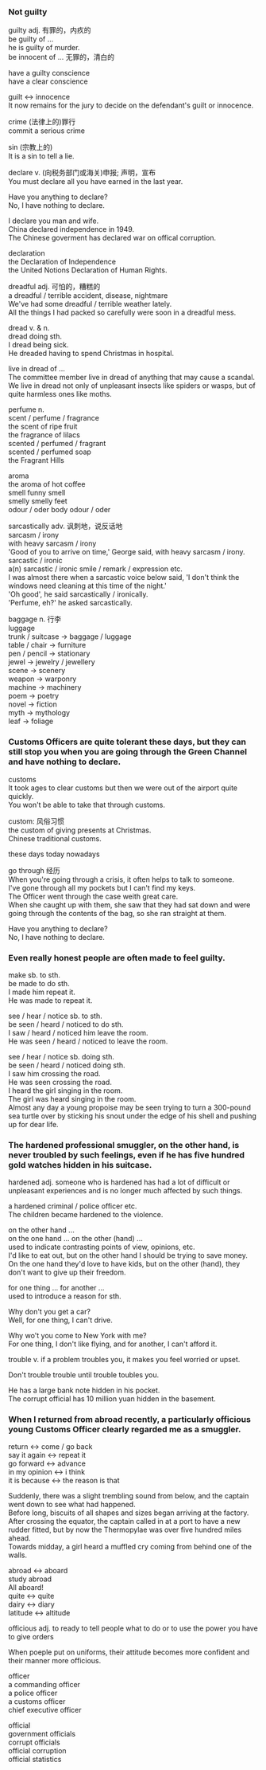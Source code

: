 ### Not guilty  
guilty  adj. 有罪的，内疚的  
be guilty of ...  
he is guilty of murder.  
be innocent of ... 无罪的，清白的  
  
have a guilty conscience  
have a clear conscience  
  
guilt   <-> innocence  
It now remains for the jury to decide on the defendant's guilt or innocence.  
  
crime  (法律上的)罪行  
commit a serious crime  
  
sin (宗教上的)  
It is a sin to tell a lie.  
  
declare v. (向税务部门或海关)申报; 声明，宣布  
You must declare all you have earned in the last year.  
  
Have you anything to declare?  
No, I have nothing to declare.  
  
I declare you man and wife.  
China declared independence in 1949.  
The Chinese goverment has declared war on offical corruption.  
  
declaration  
the Declaration of Independence  
the United Notions Declaration of Human Rights.  
  
dreadful  adj. 可怕的，糟糕的  
a dreadful / terrible accident, disease, nightmare  
We've had some dreadful / terrible weather lately.  
All the things I had packed so carefully were soon in a dreadful mess.  
  
dread v. & n.  
dread doing sth.  
I dread being sick.  
He dreaded having to spend Christmas in hospital.  
  
live in dread of ...  
The committee member live in dread of anything that may cause a scandal.  
We live in dread not only of unpleasant insects like spiders or wasps, but of quite harmless ones like moths.  
  
perfume n.  
scent / perfume / fragrance  
the scent of ripe fruit  
the fragrance of lilacs  
scented / perfumed / fragrant  
scented / perfumed soap  
the Fragrant Hills  
  
aroma  
the aroma of hot coffee  
smell   funny smell  
smelly  smelly feet  
odour / oder  body odour / oder  

sarcastically adv. 讽刺地，说反话地  
sarcasm / irony  
with heavy sarcasm / irony  
'Good  of you to arrive on time,' George said, with heavy sarcasm / irony.  
sarcastic / ironic  
a(n) sarcastic / ironic smile / remark / expression etc.  
I was almost there when a sarcastic voice below said, 'I don't think the windows need cleaning at this time of the night.'  
'Oh good', he said sarcastically / ironically.  
'Perfume, eh?' he asked sarcastically.  
  
baggage n. 行李  
luggage  
trunk / suitcase -> baggage / luggage  
table / chair -> furniture  
pen / pencil -> stationary  
jewel -> jewelry / jewellery  
scene -> scenery  
weapon -> warponry  
machine -> machinery  
poem -> poetry  
novel -> fiction  
myth -> mythology  
leaf -> foliage  
  
### Customs Officers are quite tolerant these days, but they can still stop you when you are going through the Green Channel and have nothing to declare.  
  
customs  
It took ages to clear customs but then we were out of the airport quite quickly.  
You won't be able to take that through customs.  
  
custom: 风俗习惯  
the custom of giving presents at Christmas.  
Chinese traditional customs.  
  
these days  today   nowadays  
  
go through  经历  
When you're going through a crisis, it often helps to talk to someone.  
I've gone through all my pockets but I can't find my keys.  
The Officer went through the case weith great care.  
When she caught up with them, she saw that they had sat down and were going through the contents of the bag, so she ran straight at them.  
  
Have you anything to declare?  
No, I have nothing to declare.  
  
### Even really honest people are often made to feel guilty.  
make sb. to sth.  
be made to do sth.  
I made him repeat it.  
He was made to repeat it.  
  
see / hear / notice sb. to sth.  
be seen / heard / noticed to do sth.  
I saw / heard / noticed him leave the room.  
He was seen / heard / noticed to leave the room.  
  
see / hear / notice sb. doing sth.  
be seen / heard / noticed doing sth.  
I saw him crossing the road.  
He was seen crossing the road.  
I heard the girl singing in the room.  
The girl was heard singing in the room.  
Almost any day a young propoise may be seen trying to turn a 300-pound sea turtle over by sticking his snout under the edge of his shell and pushing up for dear life.  
  
### The hardened professional smuggler, on the other hand, is never troubled by such feelings, even if he has five hundred gold watches hidden in his suitcase.  
  
hardened adj. someone who is hardened has had a lot of difficult or unpleasant experiences and is no longer much affected by such things.  
  
a hardened criminal / police officer etc.  
The children became hardened to the violence.  
  
on the other hand ...  
on the one hand ... on the other (hand) ...  
used to indicate contrasting points of view, opinions, etc.  
I'd like to eat out, but on the other hand I should be trying to save money.  
On the one hand they'd love to have kids, but on the other (hand), they don't want to give up their freedom.  
  
for one thing ... for another ...  
used to introduce a reason for sth.  
  
Why don't you get a car?  
Well, for one thing, I can't drive.  
  
Why wo't you come to New York with me?  
For one thing, I don't like flying, and for another, I can't afford it.  
  
trouble v. if a problem troubles you, it makes you feel worried or upset.  
  
Don't trouble trouble until trouble toubles you.  
  
He has a large bank note hidden in his pocket.  
The corrupt official has 10 million yuan hidden in the basement.  
  
### When I returned from abroad recently, a particularly officious young Customs Officer clearly regarded me as a smuggler.  
  
return  <-> come / go back  
say it again <->  repeat it  
go forward  <-> advance  
in my opinion <-> i think  
it is because <-> the reason is that  
  
Suddenly, there was a slight trembling sound from below, and the captain went down to see what had happened.  
Before long, biscuits of all shapes and sizes began arriving at the factory.    
After crossing the equator, the captain called in at a port to have a new rudder fitted, but by now the Thermopylae was over five hundred miles ahead.  
Towards midday, a girl heard a muffled cry coming from behind one of the walls.  
  
abroad <-> aboard  
study abroad  
All aboard!  
quite <-> quite  
dairy <-> diary  
latitude <-> altitude  
  
officious adj. to ready to tell people what to do or to use the power you have to give orders  
  
When poeple put on uniforms, their attitude becomes more confident and their manner more officious.  
  
officer  
a commanding officer  
a police officer  
a customs officer  
chief executive officer  
  
official  
government officials  
corrupt officials  
official corruption  
official statistics  